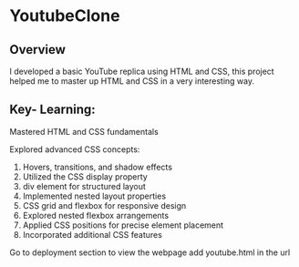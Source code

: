 # YoutubeClone

## Overview
I developed a basic YouTube replica using HTML and CSS, this project helped me to master up HTML and CSS in a very interesting way. 

## Key- Learning:

Mastered HTML and CSS fundamentals

Explored advanced CSS concepts:
  1. Hovers, transitions, and shadow effects
  2. Utilized the CSS display property
  3. div element for structured layout
  4. Implemented nested layout properties
  5. CSS grid and flexbox for responsive design
  6. Explored nested flexbox arrangements
  7. Applied CSS positions for precise element placement
  8. Incorporated additional CSS features

Go to deployment section to view the webpage
add youtube.html in the url
